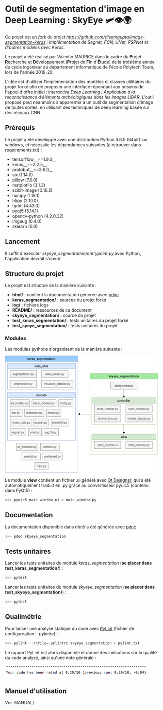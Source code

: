 # Outil de segmentation d'image en Deep Learning : SkyEye :small_airplane::eye::earth_africa:

Ce projet est un *fork* du projet *https://github.com/divamgupta/image-segmentation-keras : Implémentation de Segnet, FCN, UNet, PSPNet et d'autres modèles avec Keras.*

Le projet a été réalisé par Valentin MAURICE dans le cadre du **P**rojet **R**echerche et **D**éveloppement (**P**rojet de **F**in d'**É**tude) de la troisième année du cycle ingénieur au département informatique de l'école Polytech Tours, lors de l'année 2019-20. 

L'idée est d'utiliser l'implémentation des modèles et classes utilitaires du projet forké afin de proposer une interface répondant aux besoins de l'appel d'offre initial : *Interactive Deep Learning : Application à la reconnaissance d’éléments archéologiques dans les images LiDAR*. L'outil proposé peut néanmoins s'apparenter  à un outil de segmentation d'image de toutes sortes, en utilisant des techniques de deep learning basée sur des réseaux CNN.



## Prérequis

Le projet a été développé avec une distribution Python 3.6.0 (64bit) sur windows, et nécessite les dépendances suivantes (à retrouver dans requirements.txt) :

- tensorflow__==1.9.0__
- keras__==2.2.5__
- protobuf__==3.6.0__
- six (1.14.0)
- pillow (7.0.0)
- matplotlib (3.1.3)
- scikit-image (0.16.2)
- numpy (1.18.1)
- h5py (2.10.0)
- tqdm (4.43.0)
- pyqt5 (5.14.1)
- opencv-python (4.2.0.32)
- imgaug (0.4.0)
- sklearn (0.0)



## Lancement

Il suffit d'éxécuter *skyeye_segmentation/entrypoint.py* avec Python, l'application devrait s'ouvrir.



## Structure du projet

Le projet est structué de la manière suivante :

- **html/** : contient la documentation générée avec [pdoc](https://pdoc3.github.io/pdoc/) 
- **keras_segmentation/** : sources du projet forké
- **log/** : fichiers logs
- **README/** : ressources de ce document
- **skyeye_segmentation/** : source du projet
- **test_keras_segmentation/** : tests unitaires du projet forké
- **test_syeye_segmentation/** : tests unitaires du projet



### Modules

Les modules pythons s'organisent de la manière suivante :

![Diagramme des modules](README/Diagramme_modules.png "Diagramme de modules")

Le module **view** contient un fichier .ui généré avec [Qt Designer](https://build-system.fman.io/qt-designer-download), qui a été automatiquement traduit en .py grâce au convertisseur pyuic5 (contenu dans PyQt5) : 

```python
>>> pyuic5 main_window.ui > main_window.py
```



## Documentation

La documentation disponible dans *html/* a été générée avec [pdoc](https://pdoc3.github.io/pdoc/) : 

```python
>>> pdoc skyeye_segmentation
```



## Tests unitaires

Lancer les tests unitaires du module *keras_segmentation* (**se placer dans test_keras_segmentation/**) :

```python
>>> pytest
```

Lancer les tests unitaires du module *skyeye_segmentation* (**se placer dans test_skyeye_segmentation/**) :

```python
>>> pytest
```



## Qualimétrie

Pour lancer une analyse statique du code avec [PyLint](https://www.pylint.org/) (fichier de configureation : *.pylintrc*) :

```python
>>> pylint --rcfile=.pylintrc skyeye_segmentation > pylint.txt
```

Le rapport PyLint est alors disponible et donne des indications sur la qualité du code analysé, ainsi qu'une note générale :

![Rapport PyLint](README/Pylint.PNG "Rapport PyLint")



## Manuel d'utilisation

Voir MANUAL/.